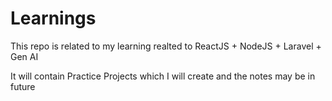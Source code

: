 # Learnings
This repo is related to my learning realted to ReactJS + NodeJS + Laravel + Gen AI


It will contain Practice Projects which I will create and the notes may be in future